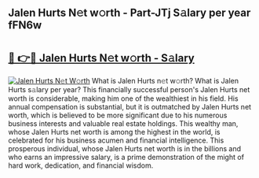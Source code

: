 ## Jalen Hurts N𝚎t w𝚘rth - Part-JTj S𝚊lary per year fFN6w

# <h2><a href="http://gc418at.nevu.top/?p=Jalen+Hurts">🔗 👉🔴 Jalen Hurts N𝚎t w𝚘rth - S𝚊lary</a></h2>

[![Jalen Hurts N𝚎t W𝚘rth](https://i.imgur.com/Oavwk0R.jpeg)](http://gc418at.nevu.top/?p=Jalen+Hurts)
What is Jalen Hurts n𝚎t w𝚘rth? What is Jalen Hurts s𝚊lary per year?
This financially successful person's Jalen Hurts net worth is considerable, making him one of the wealthiest in his field. His annual compensation is substantial, but it is outmatched by Jalen Hurts net worth, which is believed to be more significant due to his numerous business interests and valuable real estate holdings. This wealthy man, whose Jalen Hurts net worth is among the highest in the world, is celebrated for his business acumen and financial intelligence. This prosperous individual, whose Jalen Hurts net worth is in the billions and who earns an impressive salary, is a prime demonstration of the might of hard work, dedication, and financial wisdom.
